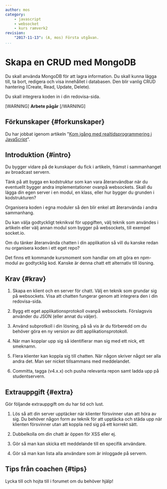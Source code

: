 ```yaml
---
author: mos
category:
    - javascript
    - websocket
    - kurs ramverk2
revision:
    "2017-11-13": (A, mos) Första utgåvan.
...
```

Skapa en CRUD med MongoDB
==================================

Du skall använda MongoDB för att lagra information. Du skall kunna lägga till, ta bort, redigera och visa innehållet i databasen. Den blir vanlig CRUD hantering (Create, Read, Update, Delete).

Du skall integrera koden in i din redovisa-sida.

<!--more-->

[WARNING]
**Arbete pågår**
[/WARNING]

<!--stop-->



Förkunskaper {#forkunskaper}
-----------------------

Du har jobbat igenom artikeln "[Kom igång med realtidsprogrammering i JavaScript](kunskap/kom-igang-med-realtidsprogrammering-i-javascript)".



Introduktion {#intro}
-----------------------

Du bygger vidare på de kunskaper du fick i artikeln, främst i sammanhanget av broadcast servern.

Tänk på att bygga en kodstruktur som kan vara återanvändbar när du eventuellt bygger andra implementationer ovanpå websockets. Skall du lägga din egen server i en modul, en klass, eller hur bygger du grunden i kodstrukturen?

Organisera koden i egna moduler så den blir enkel att återanvända i andra sammanhang.

Du kan välja godtyckligt teknikval för uppgiften, välj teknik som användes i artikeln eller välj annan modul som bygger på websockets, till exempel socket.io.

Om du tänker återanvända chatten i din applikation så vill du kanske redan nu organisera koden i ett eget repo?

Det finns ett kommande kursmoment som handlar om att göra en npm-modul av godtycklig kod. Kanske är denna chatt ett alternativ till lösning.



Krav {#krav}
-----------------------

1. Skapa en klient och en server för chatt. Välj en teknik som grundar sig på websockets. Visa att chatten fungerar genom att integrera den i din redovisa-sida.

1. Bygg ett eget applikationsprotokoll ovanpå websockets. Förslagsvis använder du JSON (eller annat du väljer).

1. Använd subprotkoll i din lösning, på så vis är du förberedd om du behöver göra en ny version av ditt applikationsprotokoll.

1. När man kopplar upp sig så identifierar man sig med ett nick, ett smeknamn.

1. Flera klienter kan koppla sig till chatten. När någon skriver något ser alla andra det. Man ser nicket tillsammans med meddelandet.

1. Committa, tagga (v4.x.x) och pusha relevanta repon samt ladda upp på studentservern.



Extrauppgift {#extra}
-----------------------

Gör följande extrauppgift om du har tid och lust.

1. Lös så att din server upptäcker när klienter försvinner utan att höra av sig. Du behöver någon form av teknik för att upptäcka och städa upp när klienten försvinner utan att koppla ned sig på ett korrekt sätt.

1. Dubbelkolla om din chatt är öppen för XSS eller ej.

1. Gör så man kan skicka ett meddelande till en specifik användare.

1. Gör så man kan lista alla användare som är inloggade på servern.



Tips från coachen {#tips}
-----------------------

Lycka till och hojta till i forumet om du behöver hjälp!
